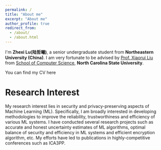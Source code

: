 ```yaml
---
permalink: /
title: "About me"
excerpt: "About me"
author_profile: true
redirect_from: 
  - /about/
  - /about.html
---
```


I'm **Zhexi Lu(陆哲曦)**, a senior undergraduate student from **Northeastern University (China)**. I am very fortunate to be advised by [Prof. Xiaorui Liu](https://sites.google.com/ncsu.edu/xiaorui) from [School of Computer Science](https://csc.ncsu.edu/), **North Carolina State University**.

You can find my CV here

Research Interest
======
My research interest lies in security and privacy-preserving aspects of Machine Learning (ML). Specifically, I am broadly interested in developing methodologies to improve the reliability, trustworthiness and efficiency of various ML systems. I have conducted several research projects such as accurate and honest uncertainty estimates of ML algorithms, optimal balance of security and efficiency in ML systems and efficient encryption algorithm, etc. My efforts have led to publications in highly-competitive conferences such as ICA3PP.


